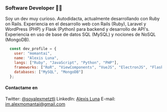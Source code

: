 ### Software Developer 👨‍💻

Soy un dev muy curioso. Autodidacta, actualmente desarrollando con Ruby on Rails. Experiencia en el desarrollo web con Rails (Ruby), Laravel y WordPress (PHP) y Flask (Python) para backend y desarrollo de API's. Experiencia en uso de base de datos SQL (MySQL) y nociones de NoSQL (MongoDB).

```javascript
  const dev_profile = {
    user: "momantai",
    name: "Alexis Luna",
    langs: ["Ruby", "JavaScript", "Python", "PHP"],
    frameworks: ["RoR", "ViewComponents", "VueJS", "ElectronJS", "Flask", "Laravel", ""],
    databases: ["MySQL", "MongoDB"]
  };
```

#### Contactame en


  Twitter: <a href="https://twitter.com/soyalexmetztli" target="_blank">@soyalexmetztli</a>
  LinkedIn: <a href="https://www.linkedin.com/in/alexmomantai/" target="_blank">Alexis Luna</a>
  E-mail: <a href="mailto:im.alexmomantai@gmail.com" target="_blank">im.alexmomantai@gmail.com</a>
<!--
**momantai/momantai** is a ✨ _special_ ✨ repository because its `README.md` (this file) appears on your GitHub profile.

Here are some ideas to get you started:

- 🔭 I’m currently working on ...
- 🌱 I’m currently learning ...
- 👯 I’m looking to collaborate on ...
- 🤔 I’m looking for help with ...
- 💬 Ask me about ...
- 📫 How to reach me: ...
- 😄 Pronouns: ...
- ⚡ Fun fact: ...
-->
